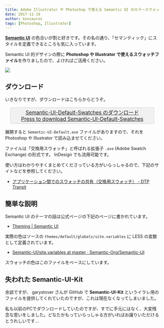 ```yaml
---
title: Adobe Illustrator や Photoshop で使える Semantic UI のカラースウォッチ Semantic-UI-Default-Swatches
date: 2017-11-19
author: kenzauros
tags: [Photoshop, Illustrator]
---
```


**[Semantic UI](https://semantic-ui.com/)** の色合いが割と好きです。その名の通り、「セマンティック」にスタイルを定義できるところも気に入っています。

Semantic UI 的デザインの際に **Photoshop や Illustrator で使えるスウォッチファイル**を作りましたので、よければご活用ください。

![](images/adobe-illustrator-%e3%82%84-photoshop-%e3%81%a7%e4%bd%bf%e3%81%88%e3%82%8b-semantic-ui-%e3%81%ae%e3%82%ab%e3%83%a9%e3%83%bc%e3%82%b9%e3%82%a6%e3%82%a9%e3%83%83%e3%83%81-semantic-ui-default-swatches-1.png)

## ダウンロード

いきなりですが、ダウンロードはこちらからどうぞ。

<a style="display:block;font-size:120%;text-align:center;border:1px solid #ccc;padding:0.2em;margin:1em;border-radius:3px;background:#f1f1f1" href="/wp-content/uploads/2017/11/Semantic-UI-Default.zip">Semantic-UI-Default-Swatches のダウンロード<br>Press to download Semantic-UI-Default-Swatches</a>

展開すると `Semantic-UI-Default.ase` ファイルがありますので、それを Photoshop や Illustrator で読み込ませてください。

ファイルは「交換用スウォッチ」と呼ばれる拡張子 `.ase` (Adobe Swatch Exchange) の形式です。 InDesign でも流用可能です。

使い方はわかりやすくまとめてくださっている方がいらっしゃるので、下記のサイトなどを参照してください。

- [アプリケーション間でのスウォッチの共有（交換用スウォッチ） - DTP Transit](http://www.dtp-transit.jp/adobe/illustrator/post_1963.html)

## 簡単な説明

Semantic UI のテーマの話は公式ページの下記のページに書かれています。

- [Theming | Semantic UI](https://semantic-ui.com/usage/theming.html)

実際の色はソースの `themes/default/globals/site.variables` に LESS の変数として定義されています。

- [Semantic-UI/site.variables at master · Semantic-Org/Semantic-UI](https://github.com/Semantic-Org/Semantic-UI/blob/master/src/themes/default/globals/site.variables)

スウォッチの色はこのファイルをベースにしています。

## 失われた Semantic-UI-Kit

余談ですが、 garystover さんが GitHub で **Semantic-UI-Kit** というイラレ用のファイルを提供してくれていたのですが、これは現在なくなってしまいました。

私も以前のPCでダウンロードしていたのですが、すでに手元にはなく、大変残念な思いをしました。どなたかもっていらっしゃる方がいればお譲りいただけるとうれしいです...
